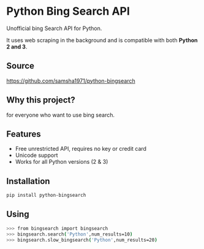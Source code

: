 # Python Bing Search API
Unofficial bing Search API for Python.

It uses web scraping in the background and is compatible with both **Python 2 and 3**.


## Source
https://github.com/samsha1971/python-bingsearch


## Why this project?

for everyone who want to use bing search.


## Features

* Free unrestricted API, requires no key or credit card
* Unicode support
* Works for all Python versions (2 & 3)


## Installation

```sh
pip install python-bingsearch
```

## Using

```sh
>>> from bingsearch import bingsearch
>>> bingsearch.search('Python',num_results=10)
>>> bingsearch.slow_bingsearch('Python',num_results=20)
```


